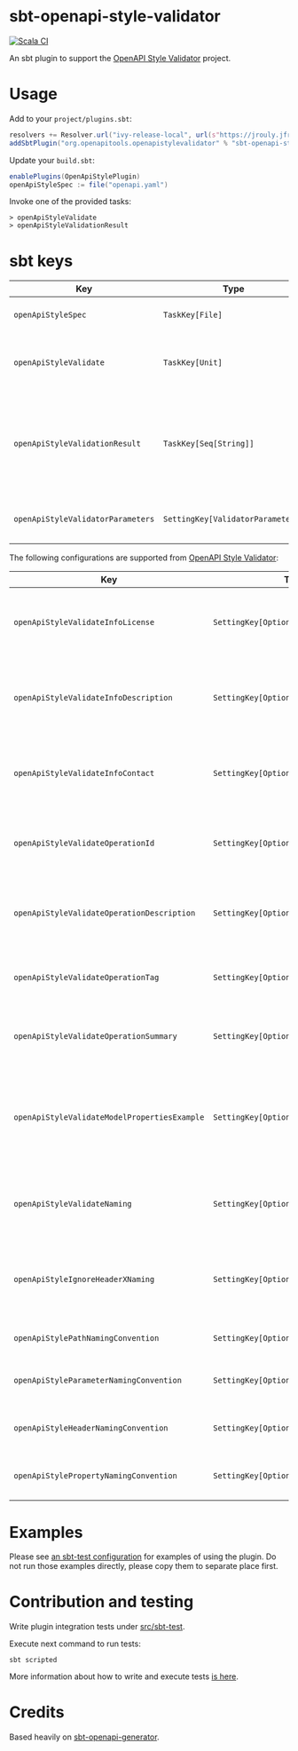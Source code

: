 # sbt-openapi-style-validator

[![Scala CI](https://github.com/jrouly/sbt-openapi-style-validator/workflows/Scala%20CI/badge.svg?branch=master)](https://github.com/jrouly/sbt-openapi-style-validator/actions?query=workflow%3A%22Scala+CI%22)

An sbt plugin to support the [OpenAPI Style Validator](https://github.com/OpenAPITools/openapi-style-validator) project.

# Usage

Add to your `project/plugins.sbt`:

```sbt
resolvers += Resolver.url("ivy-release-local", url(s"https://jrouly.jfrog.io/artifactory/ivy-release-local"))(Resolver.ivyStylePatterns)
addSbtPlugin("org.openapitools.openapistylevalidator" % "sbt-openapi-style-validator" % "version")
```

Update your `build.sbt`:
```sbt
enablePlugins(OpenApiStylePlugin)
openApiStyleSpec := file("openapi.yaml")
```

Invoke one of the provided tasks:
```
> openApiStyleValidate
> openApiStyleValidationResult
```

# sbt keys

| Key | Type | Description |
| ------- | ---- | ----------- |
| `openApiStyleSpec` | `TaskKey[File]` | OpenAPI specification file. |
| `openApiStyleValidate` | `TaskKey[Unit]` | Validates OpenAPI specification file: success or failure. |
| `openApiStyleValidationResult` | `TaskKey[Seq[String]]` | Validates OpenAPI specification file: evaluates to a list of detailed error messages. |
| `openApiStyleValidatorParameters` | `SettingKey[ValidatorParameters]` | OpenAPI Style Validator parameters. |

The following configurations are supported from [OpenAPI Style Validator](https://github.com/OpenAPITools/openapi-style-validator):

| Key | Type | Description |
| ------- | ---- | ----------- |
| `openApiStyleValidateInfoLicense` | `SettingKey[Option[Boolean]]` | Ensures that there is a license section in the info section. |
| `openApiStyleValidateInfoDescription` | `SettingKey[Option[Boolean]]` | Ensures that there is a description attribute in the info section. |
| `openApiStyleValidateInfoContact` | `SettingKey[Option[Boolean]]` | Ensures that there is a contact section in the info section. |
| `openApiStyleValidateOperationId` | `SettingKey[Option[Boolean]]` | Ensures that there is an operation id for each operation. |
| `openApiStyleValidateOperationDescription` | `SettingKey[Option[Boolean]]` | Ensures that there is a description for each operation. |
| `openApiStyleValidateOperationTag` | `SettingKey[Option[Boolean]]` | Ensures that there is a tag for each operation. |
| `openApiStyleValidateOperationSummary` | `SettingKey[Option[Boolean]]` | Ensures that there is a summary for each operation. |
| `openApiStyleValidateModelPropertiesExample` | `SettingKey[Option[Boolean]]` | Ensures that the properties of the Schemas have an example value defined. |
| `openApiStyleValidateNaming` | `SettingKey[Option[Boolean]]` | Ensures the names follow a given naming convention. |
| `openApiStyleIgnoreHeaderXNaming` | `SettingKey[Option[Boolean]]` | Exclude from validation header parameters starting with x-. |
| `openApiStylePathNamingConvention` | `SettingKey[Option[NamingConvention]]` | Naming convention for paths. |
| `openApiStyleParameterNamingConvention` | `SettingKey[Option[NamingConvention]]` | Naming convention for parameters. |
| `openApiStyleHeaderNamingConvention` | `SettingKey[Option[NamingConvention]]` | Naming convention for headers. |
| `openApiStylePropertyNamingConvention` | `SettingKey[Option[NamingConvention]]` | Naming convention for properties. |

# Examples

Please see [an sbt-test configuration](src/sbt-test) for examples of using the plugin.
Do not run those examples directly, please copy them to separate place first.

# Contribution and testing

Write plugin integration tests under [src/sbt-test](src/sbt-test).

Execute next command to run tests:

```shell script
sbt scripted
```

More information about how to write and execute tests [is here](https://www.scala-sbt.org/1.x/docs/Testing-sbt-plugins.html).

# Credits

Based heavily on [sbt-openapi-generator](https://github.com/OpenAPITools/sbt-openapi-generator).

